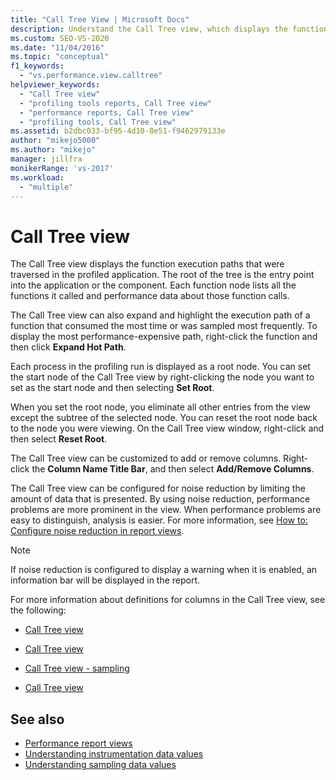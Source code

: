 ```yaml
---
title: "Call Tree View | Microsoft Docs"
description: Understand the Call Tree view, which displays the function execution paths that were traversed in the profiled application.
ms.custom: SEO-VS-2020
ms.date: "11/04/2016"
ms.topic: "conceptual"
f1_keywords:
  - "vs.performance.view.calltree"
helpviewer_keywords:
  - "Call Tree view"
  - "profiling tools reports, Call Tree view"
  - "performance reports, Call Tree view"
  - "profiling tools, Call Tree view"
ms.assetid: b2dbc033-bf95-4d10-8e51-f9462979133e
author: "mikejo5000"
ms.author: "mikejo"
manager: jillfra
monikerRange: 'vs-2017'
ms.workload:
  - "multiple"
---
```

# Call Tree view
The Call Tree view displays the function execution paths that were traversed in the profiled application. The root of the tree is the entry point into the application or the component. Each function node lists all the functions it called and performance data about those function calls.

 The Call Tree view can also expand and highlight the execution path of a function that consumed the most time or was sampled most frequently. To display the most performance-expensive path, right-click the function and then click **Expand Hot Path**.

 Each process in the profiling run is displayed as a root node. You can set the start node of the Call Tree view by right-clicking the node you want to set as the start node and then selecting **Set Root**.

 When you set the root node, you eliminate all other entries from the view except the subtree of the selected node. You can reset the root node back to the node you were viewing. On the Call Tree view window, right-click and then select **Reset Root**.

 The Call Tree view can be customized to add or remove columns. Right-click the **Column Name Title Bar**, and then select **Add/Remove Columns**.

 The Call Tree view can be configured for noise reduction by limiting the amount of data that is presented. By using noise reduction, performance problems are more prominent in the view. When performance problems are easy to distinguish, analysis is easier. For more information, see [How to: Configure noise reduction in report views](../profiling/how-to-configure-noise-reduction-in-report-views.md).

> [!NOTE]
> If noise reduction is configured to display a warning when it is enabled, an information bar will be displayed in the report.

 For more information about definitions for columns in the Call Tree view, see the following:

- [Call Tree view](../profiling/call-tree-view-sampling-data.md)

- [Call Tree view](../profiling/call-tree-view-instrumentation-data.md)

- [Call Tree view - sampling](../profiling/call-tree-view-dotnet-memory-sampling-data.md)

- [Call Tree view](../profiling/call-tree-view-contention-data.md)

## See also
- [Performance report views](../profiling/performance-report-views.md)
- [Understanding instrumentation data values](../profiling/understanding-instrumentation-data-values.md)
- [Understanding sampling data values](../profiling/understanding-sampling-data-values.md)
